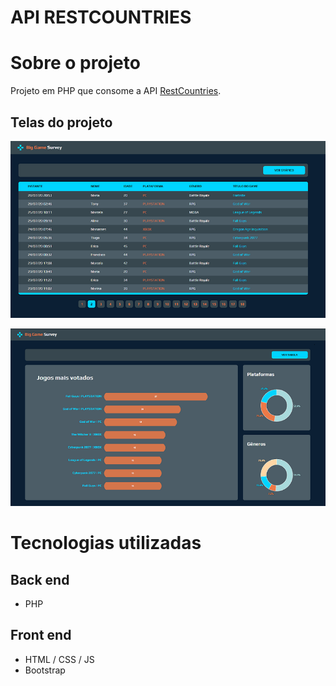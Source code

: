# API RESTCOUNTRIES

# Sobre o projeto
Projeto em PHP que consome a API [RestCountries](https://devsuperior.com "Site da API Restcountries").

## Telas do projeto
![Web 1](https://github.com/acenelio/assets/raw/main/sds1/web1.png)

![Web 2](https://github.com/acenelio/assets/raw/main/sds1/web2.png)

# Tecnologias utilizadas
## Back end
- PHP
## Front end
- HTML / CSS / JS 
- Bootstrap